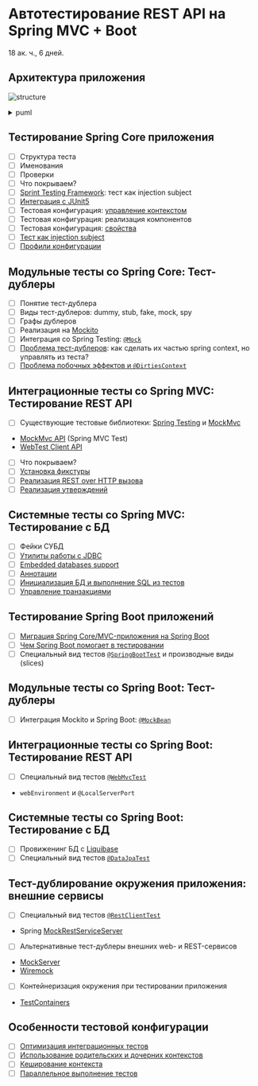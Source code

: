 Автотестирование REST API на Spring MVC + Boot
==============================================
18 ак. ч., 6 дней.

Архитектура приложения
----------------------
![structure](https://www.planttext.com/api/plantuml/svg/VLBBQiCm4BpxAvRad7n1y27ngJIGDgKNauCihnqHMHAocc9A_hsI7vBiq8AHnUpixkneAqqQX4fBOL2KoNI1JGf6DfIO92c98GLf4R8zhB-lp620ZcyJH6MZf41X87_5cj3k7LjpHdrd52yJoTPtxGf2Rwx9Jm8m84El7W28IfsLPg8-VXvy2KVeZo6nxGbZuYpLzV_0Hd5YS9OzOxqeSjBopahK_v3AWlvHQlmDObP4ASxi84mAg92OBuqhhssXJicM6Qcx2-nsL9POey0oJM7DMNqrjIQTpyiFzbMqvDo9j2-JJxvwnWZqmQYqZmSCDfOJJUqf4JPmeg4zwRcXPSPEHnq3w6GzBSN8V2JXN1oHNLbXBH18dRCdAVdi5MAblQ0bksSjGISgsuTkuoPjjoa4kvUHM7i41tkNaRdJRapxZTjk1VZzjgY_kq0auP7y0W00)
<details>
<summary>puml</summary>

```puml
@startuml
frame frontend
frontend -> tomcat

database DB #white
database MQ #white
component [LegacyRestService] #white

frame backend {
  frame tomcat {
    component [SpringMVC] #white
    
    frame spring {
      component [RestTemplate] #white
      component [JpaProvider] #white
      component [JdbcTemplate] #white
      
      frame "application feature" {
        component [Repository] <<codegened>> #lightgray
        [Controller] -> [Service]
        Service -> [Repository]
        Repository --> JpaProvider
        JpaProvider --> JdbcTemplate
        
        Service --> RestTemplate
        RestTemplate -> LegacyRestService
      }
    }
    
    component [DbConnectionPool] #white
    JdbcTemplate --> DbConnectionPool
    DbConnectionPool -> DB
    
    spring ..> Controller
    spring ..> Service
    spring ..> Repository
    spring ..> JpaProvider
  }
  
  tomcat -> SpringMVC
  SpringMVC -> Controller
}


@enduml
```
</details>

Тестирование Spring Core приложения
-----------------------------------
- [ ] Структура теста
- [ ] Именования
- [ ] Проверки
- [ ] Что покрываем?
- [ ] [Sprint Testing Framework](https://docs.spring.io/spring-framework/docs/current/reference/html/testing.html): тест как injection subject
- [ ] [Интеграция с JUnit5](https://docs.spring.io/spring-framework/docs/current/reference/html/testing.html#integration-testing-annotations-junit-jupiter)
- [ ] Тестовая конфигурация: [управление контекстом](https://docs.spring.io/spring-framework/docs/current/reference/html/testing.html#testcontext-ctx-management)
- [ ] Тестовая конфигурация: реализация компонентов
- [ ] Тестовая конфигурация: [свойства](https://docs.spring.io/spring-framework/docs/current/reference/html/testing.html#testcontext-ctx-management-property-sources)
- [ ] [Тест как injection subject](https://docs.spring.io/spring-framework/docs/current/reference/html/testing.html#testcontext-ctx-management)
- [ ] [Профили конфигурации](https://docs.spring.io/spring-framework/docs/current/reference/html/testing.html#integration-testing-annotations-spring)

Модульные тесты со Spring Core: Тест-дублеры
--------------------------------------------
- [ ] Понятие тест-дублера
- [ ] Виды тест-дублеров: dummy, stub, fake, mock, spy
- [ ] Графы дублеров
- [ ] Реализация на [Mockito](https://site.mockito.org)
- [ ] Интеграция со Spring Testing: [`@Mock`](https://www.baeldung.com/mockito-annotations)
- [ ] [Проблема тест-дублеров](https://www.baeldung.com/injecting-mocks-in-spring#2-the-tests): как сделать их частью spring context, но управлять из теста?
- [ ] [Проблема побочных эффектов и `@DirtiesContext`](https://docs.spring.io/spring-framework/docs/current/reference/html/testing.html#spring-testing-annotation-dirtiescontext)

Интеграционные тесты со Spring MVC: Тестирование REST API
---------------------------------------------------------
- [ ] Существующие тестовые библиотеки: [Spring Testing](https://docs.spring.io/spring-framework/docs/current/reference/html/testing.html#webtestclient-tests) и [MockMvc](https://docs.spring.io/spring-framework/docs/current/reference/html/testing.html#spring-mvc-test-framework)
- [MockMvc API](https://www.baeldung.com/integration-testing-in-spring) (Spring MVC Test)
- [WebTest Client API](https://docs.spring.io/spring-framework/docs/current/reference/html/testing.html#webtestclient)
- [ ] Что покрываем?
- [ ] [Установка фикстуры](https://docs.spring.io/spring-framework/docs/current/reference/html/testing.html#spring-mvc-test-server-setup-steps)
- [ ] [Реализация REST over HTTP вызова](https://docs.spring.io/spring-framework/docs/current/reference/html/testing.html#spring-mvc-test-server-performing-requests)
- [ ] [Реализация утверждений](https://docs.spring.io/spring-framework/docs/current/reference/html/testing.html#spring-mvc-test-server-defining-expectations)

Системные тесты со Spring MVC: Тестирование c БД
------------------------------------------------
- [ ] Фейки СУБД
- [ ] [Утилиты работы с JDBC](https://docs.spring.io/spring-framework/docs/current/spring-framework-reference/testing.html#integration-testing-support-jdbc)
- [ ] [Embedded databases support](https://docs.spring.io/spring-framework/docs/current/reference/html/data-access.html#jdbc-embedded-database-support)
- [ ] [Аннотации](https://docs.spring.io/spring-framework/docs/current/reference/html/testing.html#integration-testing-annotations-spring)
- [ ] [Инициализация БД и выполнение SQL из тестов](https://docs.spring.io/spring-framework/docs/current/reference/html/testing.html#testcontext-executing-sql)
- [ ] [Управление транзакциями](https://docs.spring.io/spring-framework/docs/current/reference/html/testing.html#testcontext-tx)

Тестирование Spring Boot приложений
-----------------------------------
- [ ] [Миграция Spring Core/MVC-приложения на Spring Boot](https://www.baeldung.com/spring-boot-migration) 
- [ ] [Чем Spring Boot помогает в тестировании](https://docs.spring.io/spring-boot/docs/current/reference/htmlsingle/#boot-features-testing)
- [ ] Специальный вид тестов [`@SpringBootTest`](https://www.baeldung.com/spring-boot-testing) и производные виды (slices)

Модульные тесты со Spring Boot: Тест-дублеры
--------------------------------------------
- [ ] Интеграция Mockito и Spring Boot: [`@MockBean`](https://www.logicbig.com/tutorials/spring-framework/spring-boot/testing-with-mocking-beans.html)

Интеграционные тесты со Spring Boot: Тестирование REST API
----------------------------------------------------------
- [ ] Специальный вид тестов [`@WebMvcTest`](https://spring.io/guides/gs/testing-web/)
- `webEnvironment` и `@LocalServerPort`

Системные тесты со Spring Boot: Тестирование c БД
-------------------------------------------------
- [ ] Провиженинг БД с [Liquibase](https://www.baeldung.com/liquibase-refactor-schema-of-java-app)
- [ ] Специальный вид тестов [`@DataJpaTest`](https://reflectoring.io/spring-boot-data-jpa-test/)

Тест-дублирование окружения приложения: внешние сервисы
-------------------------------------------------------
- [ ] Специальный вид тестов [`@RestClientTest`]((https://www.baeldung.com/restclienttest-in-spring-boot))
- Spring [MockRestServiceServer](https://docs.spring.io/spring-framework/docs/current/reference/html/testing.html#spring-mvc-test-client)
- [ ] Альтернативные тест-дублеры внешних web- и REST-сервисов
- [MockServer](https://www.mock-server.com)
- [Wiremock](http://wiremock.org)
- [ ] Контейнеризация окружения при тестировании приложения
- [TestContainers](https://www.testcontainers.org)

Особенности тестовой конфигурации
---------------------------------
- [ ] [Оптимизация интеграционных тестов](https://www.baeldung.com/spring-tests) 
- [ ] [Использование родительских и дочерних контекстов](https://docs.spring.io/spring-framework/docs/current/reference/html/testing.html#testcontext-ctx-management-ctx-hierarchies)
- [ ] [Кеширование контекста](https://docs.spring.io/spring-framework/docs/current/spring-framework-reference/testing.html#testcontext-ctx-management-caching)
- [ ] [Параллельное выполнение тестов](https://docs.spring.io/spring-framework/docs/current/reference/html/testing.html#testcontext-parallel-test-execution)
